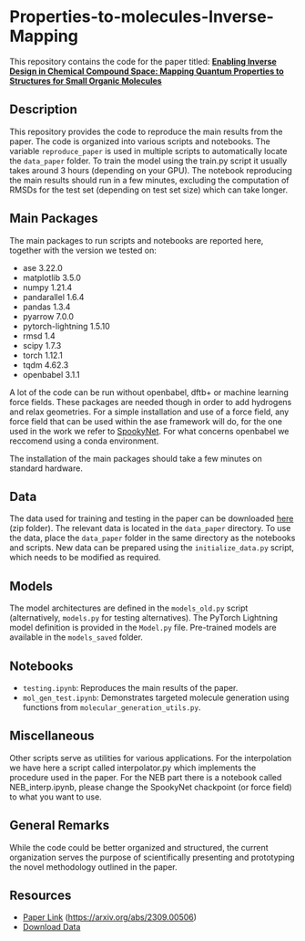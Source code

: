 # Properties-to-molecules-Inverse-Mapping

This repository contains the code for the paper titled: [**Enabling Inverse Design in Chemical Compound Space: Mapping Quantum Properties to Structures for Small Organic Molecules**](https://arxiv.org/abs/2309.00506)

## Description

This repository provides the code to reproduce the main results from the paper. The code is organized into various scripts and notebooks. The variable `reproduce_paper` is used in multiple scripts to automatically locate the `data_paper` folder. 
To train the model using the train.py script it usually takes around 3 hours (depending on your GPU). The notebook reproducing the main results should run in a few minutes, excluding the computation of RMSDs for the test set (depending on test set size) which can take longer.

## Main Packages

The main packages to run scripts and notebooks are reported here, together with the version we tested on:

- ase                         3.22.0
- matplotlib                  3.5.0
- numpy                       1.21.4
- pandarallel                 1.6.4
- pandas                      1.3.4
- pyarrow                     7.0.0
- pytorch-lightning           1.5.10
- rmsd                        1.4
- scipy                       1.7.3
- torch                       1.12.1
- tqdm                        4.62.3
- openbabel                   3.1.1

A lot of the code can be run without openbabel, dftb+ or machine learning force fields. These packages are needed though in order to add hydrogens and relax geometries. For a simple installation and use of a force field, any force field that can be used within the ase framework will do, for the one used in the work we refer to [SpookyNet](https://github.com/OUnke/SpookyNet). For what concerns openbabel we reccomend using a conda environment.

The installation of the main packages should take a few minutes on standard hardware.

## Data

The data used for training and testing in the paper can be downloaded [here](https://drive.google.com/file/d/19r1UIPgTiZCVxR-o2u-EYe-H-puyggSn/view?usp=sharing) (zip folder). The relevant data is located in the `data_paper` directory. To use the data, place the `data_paper` folder in the same directory as the notebooks and scripts. New data can be prepared using the `initialize_data.py` script, which needs to be modified as required.

## Models

The model architectures are defined in the `models_old.py` script (alternatively, `models.py` for testing alternatives). The PyTorch Lightning model definition is provided in the `Model.py` file. Pre-trained models are available in the `models_saved` folder.

## Notebooks

- `testing.ipynb`: Reproduces the main results of the paper.
- `mol_gen_test.ipynb`: Demonstrates targeted molecule generation using functions from `molecular_generation_utils.py`.

## Miscellaneous

Other scripts serve as utilities for various applications. For the interpolation we have here a script called interpolator.py which implements the procedure used in the paper. For the NEB part there is a notebook called NEB_interp.ipynb, please change the SpookyNet chackpoint (or force field) to what you want to use.

## General Remarks

While the code could be better organized and structured, the current organization serves the purpose of scientifically presenting and prototyping the novel methodology outlined in the paper.

## Resources

- [Paper Link](#) (https://arxiv.org/abs/2309.00506)
- [Download Data](https://www.dropbox.com/scl/fi/mnhm3fua5tl01dre0t4j0/dati.zip?rlkey=b7ah86h3jrgcshexgokxnjl3d&st=db6uk77m&dl=0)
